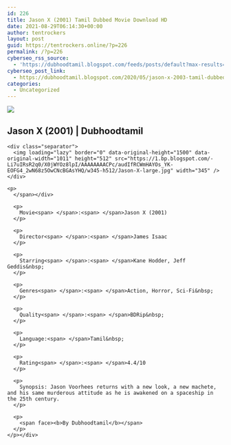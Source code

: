 ```yaml
---
id: 226
title: Jason X (2001) Tamil Dubbed Movie Download HD
date: 2021-08-29T06:14:30+00:00
author: tentrockers
layout: post
guid: https://tentrockers.online/?p=226
permalink: /?p=226
cyberseo_rss_source:
  - 'https://dubhoodtamil.blogspot.com/feeds/posts/default?max-results=150&start-index=301'
cyberseo_post_link:
  - https://dubhoodtamil.blogspot.com/2020/05/jason-x-2003-tamil-dubbed-hd.html
categories:
  - Uncategorized
---
```

<div class="media_block">
  <img src="https://1.bp.blogspot.com/-Li7uIRsR2q0/X0jWYOz8lpI/AAAAAAAACPc/audIfRCWmHAYOs_YK-EOFG4_2wN68z5OwCNcBGAsYHQ/s72-w345-h512-c/Jason-X-large.jpg" class="media_thumbnail" />
</div>

<div dir="ltr" trbidi="on" readability="16.231382978723">
  <h2>
    <span><span>Jason X (2001) | Dubhoodtamil</span></span>
  </h2>
  
  <div>
    <span></p> 
    
    <div class="separator">
      <img loading="lazy" border="0" data-original-height="1500" data-original-width="1011" height="512" src="https://1.bp.blogspot.com/-Li7uIRsR2q0/X0jWYOz8lpI/AAAAAAAACPc/audIfRCWmHAYOs_YK-EOFG4_2wN68z5OwCNcBGAsYHQ/w345-h512/Jason-X-large.jpg" width="345" />
    </div>
    
    <p>
      </span></div> 
      
      <p>
        Movie<span> </span>:<span> </span>Jason X (2001)
      </p>
      
      <p>
        Director<span> </span>:<span> </span>James Isaac
      </p>
      
      <p>
        Starring<span> </span>:<span> </span>Kane Hodder, Jeff Geddis&nbsp;
      </p>
      
      <p>
        Genres<span> </span>:<span> </span>Action, Horror, Sci-Fi&nbsp;
      </p>
      
      <p>
        Quality<span> </span>:<span> </span>BDRip&nbsp;
      </p>
      
      <p>
        Language:<span> </span>Tamil&nbsp;
      </p>
      
      <p>
        Rating<span> </span>:<span> </span>4.4/10
      </p>
      
      <p>
        Synopsis: Jason Voorhees returns with a new look, a new machete, and his same murderous attitude as he is awakened on a spaceship in the 25th century.
      </p>
      
      <p>
        <span face><b>By Dubhoodtamil</b></span>
      </p>
    </p></div>